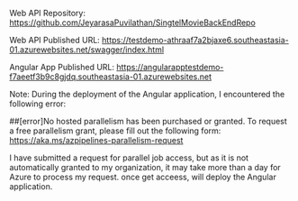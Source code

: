 
Web API Repository: https://github.com/JeyarasaPuvilathan/SingtelMovieBackEndRepo

Web API Published URL: https://testdemo-athraaf7a2bjaxe6.southeastasia-01.azurewebsites.net/swagger/index.html


Angular App Published URL: https://angularapptestdemo-f7aeetf3b9c8gjdq.southeastasia-01.azurewebsites.net

Note: During the deployment of the Angular application, I encountered the following error:

##[error]No hosted parallelism has been purchased or granted. To request a free parallelism grant, please fill out the following form: https://aka.ms/azpipelines-parallelism-request

I have submitted a request for parallel job access, but as it is not automatically granted to my organization, it may take more than a day for Azure to process my request.
once get acceess, will deploy the Angular application.

